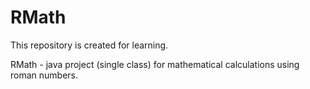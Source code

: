 # RMath

This repository is created for learning.

RMath - java project (single class) for mathematical calculations using roman numbers.
